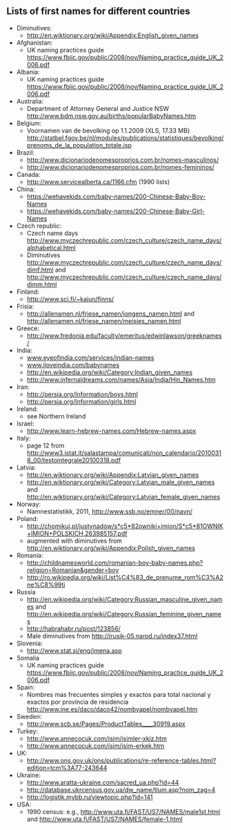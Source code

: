 ## Lists of first names for different countries

- Diminutives: 
	- http://en.wiktionary.org/wiki/Appendix:English_given_names
- Afghanistan:
	- UK naming practices guide https://www.fbiic.gov/public/2008/nov/Naming_practice_guide_UK_2006.pdf
- Albania:
	- UK naming practices guide https://www.fbiic.gov/public/2008/nov/Naming_practice_guide_UK_2006.pdf
- Australia:
	- Department of Attorney General and Justice NSW http://www.bdm.nsw.gov.au/births/popularBabyNames.htm
- Belgium: 
	- Voornamen van de bevolking op 1.1.2009 (XLS, 17.33 MB) http://statbel.fgov.be/nl/modules/publications/statistiques/bevolking/prenoms_de_la_population_totale.jsp
- Brazil:
	- http://www.dicionariodenomesproprios.com.br/nomes-masculinos/ 
	- http://www.dicionariodenomesproprios.com.br/nomes-femininos/
- Canada:
	- http://www.servicealberta.ca/1166.cfm (1990 lists)
- China:
	- https://wehavekids.com/baby-names/200-Chinese-Baby-Boy-Names
	- https://wehavekids.com/baby-names/200-Chinese-Baby-Girl-Names
- Czech republic: 
	- Czech name days http://www.myczechrepublic.com/czech_culture/czech_name_days/alphabetical.html
	- Diminutives http://www.myczechrepublic.com/czech_culture/czech_name_days/dimf.html and http://www.myczechrepublic.com/czech_culture/czech_name_days/dimm.html
- Finland: 
	- http://www.sci.fi/~kajun/finns/
- Frisia: 
	- http://allenamen.nl/friese_namen/jongens_namen.html and http://allenamen.nl/friese_namen/meisjes_namen.html
- Greece: 
	- http://www.fredonia.edu/faculty/emeritus/edwinlawson/greeknames/
- India:
	- www.eyeofindia.com/services/indian-names
	- www.iloveindia.com/babynames
	- http://en.wikipedia.org/wiki/Category:Indian_given_names
	- http://www.infernaldreams.com/names/Asia/India/Hin_Names.htm
- Iran:
	- http://persia.org/Information/boys.html
	- http://persia.org/Information/girls.html
- Ireland:
	- see Northern Ireland
- Israel:
	- http://www.learn-hebrew-names.com/Hebrew-names.aspx
- Italy: 
	- page 12 from http://www3.istat.it/salastampa/comunicati/non_calendario/20100318_00/testointegrale20100318.pdf
- Latvia:
	- http://en.wiktionary.org/wiki/Appendix:Latvian_given_names
	- http://en.wiktionary.org/wiki/Category:Latvian_male_given_names and http://en.wiktionary.org/wiki/Category:Latvian_female_given_names
- Norway:
	- Namnestatistikk, 2011, http://www.ssb.no/emner/00/navn/
- Poland:
	- http://chomikuj.pl/justynadow/s*c5*82owniki+imion/S*c5*81OWNIK+IMION+POLSKICH,263985157.pdf
	- augmented with diminutives from http://en.wiktionary.org/wiki/Appendix:Polish_given_names
- Romania:
	- http://childnamesworld.com/romanian-boy-baby-names.php?religion=Romanian&gender=boy
	- http://ro.wikipedia.org/wiki/List%C4%83_de_prenume_rom%C3%A2ne%C8%99ti
- Russia
	- http://en.wikipedia.org/wiki/Category:Russian_masculine_given_names and http://en.wikipedia.org/wiki/Category:Russian_feminine_given_names
	- http://habrahabr.ru/post/123856/
	- Male diminutives from http://irusik-05.narod.ru/index37.html
- Slovenia:
	- http://www.stat.si/eng/imena.asp
- Somalia
	- UK naming practices guide https://www.fbiic.gov/public/2008/nov/Naming_practice_guide_UK_2006.pdf
- Spain:
	- Nombres mas frecuentes simples y exactos para total nacional y exactos por provincia de residencia
 http://www.ine.es/daco/daco42/nombyapel/nombyapel.htm
- Sweden:
	- http://www.scb.se/Pages/ProductTables____30919.aspx
- Turkey:
	- http://www.annecocuk.com/isim/isimler-xkiz.htm
	- http://www.annecocuk.com/isim/isim-erkek.htm
- UK:
	- http://www.ons.gov.uk/ons/publications/re-reference-tables.html?edition=tcm%3A77-243644
- Ukraine:
	- http://www.aratta-ukraine.com/sacred_ua.php?id=44 
	- http://database.ukrcensus.gov.ua/dw_name/tlum.asp?nom_zag=4
	- http://logistik.mybb.ru/viewtopic.php?id=141
- USA:
	- 1990 census: e.g., http://www.uta.fi/FAST/US7/NAMES/male1st.html and http://www.uta.fi/FAST/US7/NAMES/female-1.html
